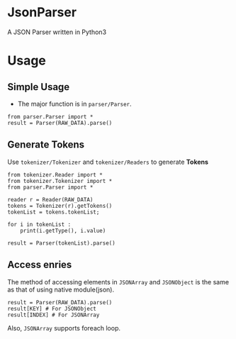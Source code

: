 # JsonParser
A JSON Parser written in Python3

# Usage

## Simple Usage
- The major function is in `parser/Parser`.
```python3
from parser.Parser import *
result = Parser(RAW_DATA).parse()
```

## Generate Tokens
Use `tokenizer/Tokenizer` and `tokenizer/Readers` to generate **Tokens**
```python3
from tokenizer.Reader import *
from tokenizer.Tokenizer import *
from parser.Parser import *

reader r = Reader(RAW_DATA)
tokens = Tokenizer(r).getTokens()
tokenList = tokens.tokenList;

for i in tokenList :
    print(i.getType(), i.value)

result = Parser(tokenList).parse()
```

## Access enries
The method of accessing elements in `JSONArray` and `JSONObject` is the same as that of using native module(json).
```
result = Parser(RAW_DATA).parse()
result[KEY] # For JSONObject
result[INDEX] # For JSONArray
```
Also, `JSONArray` supports foreach loop. 